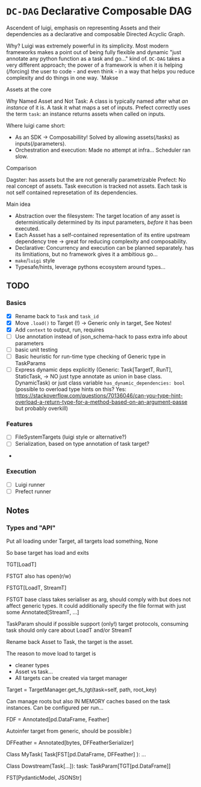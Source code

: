 # `DC-DAG` Declarative Composable DAG

Ascendent of luigi, emphasis on representing Assets and their dependencies as a declarative and composable Directed Acyclic Graph.

Why? Luigi was extremely powerful in its simplicity. Most modern frameworks makes a point out of being fully flexible and dynamic "just annotate any python function as a task and go..." kind of. `DC-DAG` takes a very different approach; the power of a framework is when it is helping (/forcing) the user to code - and even think - in a way that helps you reduce complexity and do things in one way. `Makse

Assets at the core

Why Named Asset and Not Task: A class is typically named after what _an instance_ of it is. A task it what maps a set of inputs. Prefect correctly uses the term `task`: an instance returns assets when called on inputs.

Where luigi came short:

- As an SDK -> Composabillity! Solved by allowing assets(/tasks) as inputs(/parameters).
- Orchestration and execution: Made no attempt at infra... Scheduler ran slow.

Comparison

Dagster: has assets but the are not generally parametrizable
Prefect: No real concept of assets. Task execution is tracked not assets. Each task is not self contained represetation of its dependencies.

Main idea

- Abstraction over the filesystem: The target location of any asset is deterministically determined by its input parameters, _before_ it has been executed.
- Each Assset has a self-contained representation of its entire upstream dependency tree -> great for reducing complexity and composability.
- Declarative: Concurrency and execution can be planned separately. has its limitiations, but no framework gives it a ambitious go...
- `make`/`luigi` style
- Typesafe/hints, leverage pythons ecosystem around types...

## TODO

### Basics

- [x] Rename back to `Task` and `task_id`
- [x] Move `.load()` to Target (!) -> Generic only in target, See Notes!
- [x] Add `context` to output, run, requires
- [ ] Use annotation instead of json_schema-hack to pass extra info about parameters
- [ ] basic unit testing
- [ ] Basic heuristic for run-time type checking of Generic type in TaskParams
- [ ] Express dynamic deps explicitly (Generic: Task[TargetT, RunT], StaticTask, -> NO just type annotate as union in base class.
      DynamicTask) or just class variable `has_dynamic_dependencies: bool` (possible to
      overload type hints on this? Yes: <https://stackoverflow.com/questions/70136046/can-you-type-hint-overload-a-return-type-for-a-method-based-on-an-argument-passe>
      but probably overkill)

### Features

- [ ] FileSystemTargets (luigi style or alternative?)
- [ ] Serialization, based on type annotation of task target?
-

### Execution

- [ ] Luigi runner
- [ ] Prefect runner

## Notes

### Types and "API"

Put all loading under Target, all targets load something, None

So base target has load and exits

TGT[LoadT]

FSTGT also has open(r/w)

FSTGT[LoadT, StreamT]

FSTGT base class takes serialiser as arg, should comply with but does not affect generic types. It could additionally specify the file format with just some Annotated[StreamT, …]

TaskParam should if possible support (only!) target protocols, consuming task should only care about LoadT and/or StreamT

Rename back Asset to Task, the target is the asset.

The reason to move load to target is

- cleaner types
- Asset vs task…
- All targets can be created via target manager

Target = TargetManager.get_fs_tgt(task=self, path, root_key)

Can manage roots but also IN MEMORY caches based on the task instances. Can be configured per run…

FDF = Annotated[pd.DataFrame, Feather]

Autoinfer target from generic, should be possible:)

DFFeather = Annotated[bytes, DFFeatherSerializer]

Class MyTask(
Task[FST[pd.DataFrame, DFFeather]
):
…

Class Dowstream(Task[…]):
task: TaskParam[TGT[pd.DataFrame]]

FST[PydanticModel, JSONStr]
